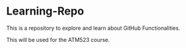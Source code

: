 # Learning-Repo
This is a repository to explore and learn about GitHub Functionalities.

This will be used for the ATM523 course. 

